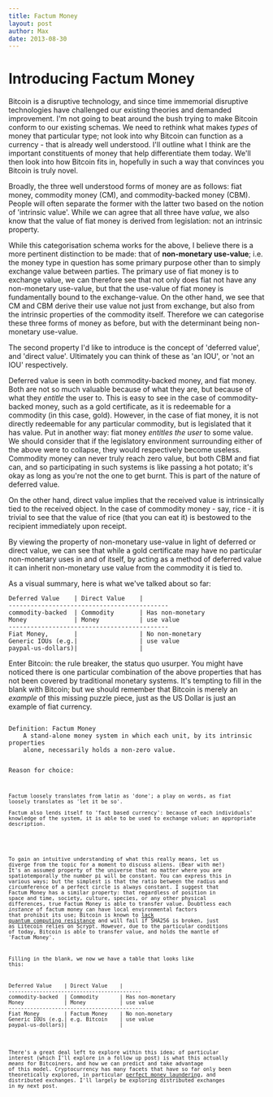 ```yaml
---
title: Factum Money
layout: post
author: Max
date: 2013-08-30
---
```


# Introducing Factum Money

Bitcoin is a disruptive technology, and since time immemorial disruptive technologies have challenged our existing theories and demanded improvement. I'm not going to beat around the bush trying to make Bitcoin conform to our existing schemas. We need to rethink what makes *types* of money that particular type; not look into why Bitcoin can function as a currency - that is already well understood. I'll outline what I think are the important constituents of money that help differentiate them today. We'll then look into how Bitcoin fits in, hopefully in such a way that convinces you Bitcoin is truly novel.

Broadly, the three well understood forms of money are as follows: fiat money, commodity money (CM), and commodity-backed money (CBM). People will often separate the former with the latter two based on the notion of 'intrinsic value'. While we can agree that all three have *value*, we also know that the value of fiat money is derived from legislation: not an intrinsic property. 

While this categorisation schema works for the above, I believe there is a more pertinent distinction to be made: that of **non-monetary use-value**; i.e. the money type in question has some primary purpose other than to simply exchange value between parties. The primary use of fiat money is to exchange value, we can therefore see that not only does fiat not have any non-monetary use-value, but that the use-value of fiat money is fundamentally bound to the exchange-value. On the other hand, we see that CM and CBM derive their use value not just from exchange, but also from the intrinsic properties of the commodity itself. Therefore we can categorise these three forms of money as before, but with the determinant being non-monetary use-value.

The second property I'd like to introduce is the concept of 'deferred value', and 'direct value'. Ultimately you can think of these as 'an IOU', or 'not an IOU' respectively.

Deferred value is seen in both commodity-backed money, and fiat money. Both are not so much valuable because of what they are, but because of what they *entitle* the user to. This is easy to see in the case of commodity-backed money, such as a gold certificate, as it is redeemable for a commodity (in this case, gold). However, in the case of fiat money, it is not directly redeemable for any particular commodity, but is legislated that it has value. Put in another way: fiat money *entitles the user* to some value. We should consider that if the legislatory environment surrounding either of the above were to collapse, they would respectively become useless. Commodity money can never truly reach zero value, but both CBM and fiat can, and so participating in such systems is like passing a hot potato; it's okay as long as you're not the one to get burnt. This is part of the nature of deferred value.

On the other hand, direct value implies that the received value is intrinsically tied to the received object. In the case of commodity money - say, rice - it is trivial to see that the value of rice (that you can eat it) is bestowed to the recipient immediately upon receipt.

By viewing the property of non-monetary use-value in light of deferred or direct value, we can see that while a gold certificate may have no particular non-monetary uses in and of itself, by acting as a method of deferred value it can inherit non-monetary use value from the commodity it is tied to.

As a visual summary, here is what we've talked about so far:

    Deferred Value    | Direct Value    |
    --------------------------------------------
    commodity-backed  | Commodity       | Has non-monetary
    Money             | Money           | use value
    --------------------------------------------
    Fiat Money,       |                 | No non-monetary
    Generic IOUs (e.g.|                 | use value
    paypal-us-dollars)|                 | 

Enter Bitcoin: the rule breaker, the status quo usurper. You might have noticed there is one particular combination of the above properties that has not been covered by traditional monetary systems. It's tempting to fill in the blank with Bitcoin; but we should remember that Bitcoin is merely an *example* of this missing puzzle piece, just as the US Dollar is just an example of fiat currency. 

<code>
Definition: Factum Money
	A stand-alone money system in which each unit, by its intrinsic properties 
	alone, necessarily holds a non-zero value.

Reason for choice: 

	Factum loosely translates from latin as 'done'; a play on words, as fiat 
	loosely translates as 'let it be so'. 
	
	Factum also lends itself to 'fact based currency': because of each individuals' 
	knowledge of the system, it is able to be used to exchange value; an appropriate description.
<code>

To gain an intuitive understanding of what this really means, let us diverge from the topic for a moment to discuss aliens. (Bear with me!) It's an assumed property of the universe that no matter where you are spatiotemporally the number pi will be constant. You can express this in various ways; but the simplest is that the ratio between the radius and circumference of a perfect circle is always constant. I suggest that Factum Money has a similar property: that regardless of position in space and time, society, culture, species, or any other physical differences, true Factum Money is able to transfer value. Doubtless each *instance* of factum money can have local environmental factors that prohibit its use; Bitcoin is known to [lack quantum computing resistance](http://bitcoinmagazine.com/bitcoin-is-not-quantum-safe-and-how-we-can-fix/) and will fail if SHA256 is broken, just as Litecoin relies on Scrypt. However, due to the particular conditions of today, Bitcoin is able to transfer value, and holds the mantle of 'Factum Money'.

Filling in the blank, we now we have a table that looks like this:

<pre>
Deferred Value    | Direct Value    |
-------------------------------------------
commodity-backed  | Commodity       | Has non-monetary
Money             | Money           | use value
--------------------------------------------
Fiat Money        | Factum Money    | No non-monetary
Generic IOUs (e.g.| e.g. Bitcoin    | use value
paypal-us-dollars)|                 | 
</pre>

There's a great deal left to explore within this idea; of particular interest (which I'll explore in a follow up post) is what this actually *means* for Bitcoiners, and how we can predict and take advantage of this model. Cryptocurrency has many facets that have so far only been theoretically explored, in particular [perfect money laundering](http://zerocoin.org/), and distributed exchanges. I'll largely be exploring distributed exchanges in my next post.
